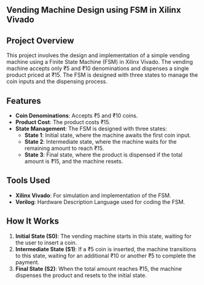 

## Vending Machine Design using FSM in Xilinx Vivado

## Project Overview

This project involves the design and implementation of a simple vending machine using a Finite State Machine (FSM) in Xilinx Vivado. The vending machine accepts only ₹5 and ₹10 denominations and dispenses a single product priced at ₹15. The FSM is designed with three states to manage the coin inputs and the dispensing process.

## Features

- **Coin Denominations**: Accepts ₹5 and ₹10 coins.
- **Product Cost**: The product costs ₹15.
- **State Management**: The FSM is designed with three states:
  - **State 1**: Initial state, where the machine awaits the first coin input.
  - **State 2**: Intermediate state, where the machine waits for the remaining amount to reach ₹15.
  - **State 3**: Final state, where the product is dispensed if the total amount is ₹15, and the machine resets.

## Tools Used

- **Xilinx Vivado**: For simulation and implementation of the FSM.
- **Verilog**: Hardware Description Language used for coding the FSM.

## How It Works

1. **Initial State (S0)**: The vending machine starts in this state, waiting for the user to insert a coin.
2. **Intermediate State (S1)**: If a ₹5 coin is inserted, the machine transitions to this state, waiting for an additional ₹10 or another ₹5 to complete the payment.
3. **Final State (S2)**: When the total amount reaches ₹15, the machine dispenses the product and resets to the initial state.


